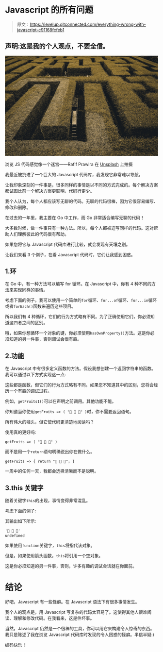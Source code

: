 # Javascript 的所有问题

> 原文：<https://levelup.gitconnected.com/everything-wrong-with-javascript-c91168fcfeb1>

## 声明:这是我的个人观点，不要全信。

![](img/40663e18a7d3d498ffc24bd76cec588e.png)

浏览 JS 代码感觉像一个迷宫——Rafif Prawira 在 [Unsplash](https://unsplash.com/s/photos/maze?utm_source=unsplash&utm_medium=referral&utm_content=creditCopyText) 上拍摄

我最近被扔进了一个巨大的 Javascript 代码库，我发现它非常难以导航。

让我印象深刻的一件事是，很多同样的事情是以不同的方式完成的。每个解决方案都试图比前一个解决方案更聪明，代码行更少。

我个人认为，每个人都应该写无聊的代码。无聊的代码很棒，因为它很容易编写、修改和删除。

在过去的一年里，我主要在 Go 中工作，而 Go 非常适合编写无聊的代码！

大多数时候，做一件事只有一种方法。所以，每个人都被迫写同样的代码。这对帮助人们理解彼此的代码很有帮助。

如果您将它与 Javascript 代码库进行比较，就会发现有天壤之别。

让我们来看 3 个例子，在看 Javascript 代码时，它们让我感到困惑。

## 1.环

在 Go 中，有一种方法可以编写 for 循环。在 Javascript 中，你有 4 种不同的方法来实现同样的事情。

考虑下面的例子。我可以使用一个简单的`for`循环、`for...of`循环、`for...in`循环或者`forEach()`函数来遍历这些项目。

所以我们有 4 种循环，它们的行为方式略有不同。为了正确使用它们，你必须知道这四者之间的区别。

哦，如果你想循环一个对象的键，你必须使用`hasOwnProperty()`方法。这是你必须知道的另一件事，否则调试会很有趣。

## 2.功能

在 Javascript 中有很多定义函数的方法。假设我想创建一个返回字符串的函数。我可以通过以下方式实现这一点:

这些都是函数，但它们的行为方式略有不同。如果您不知道其中的区别，您将会经历一个有趣的调试过程。

例如，`getFruits1()`可以在声明之前调用。其他功能不能。

你知道当你使用`getFruits => ( "🍉 🥝 🍌" )`时，你不需要返回语句。

所有伟大的噱头，但它使代码更清楚地阅读吗？

使用真的更好吗:

```
getFruits => ( "🍉 🥝 🍌" )
```

而不是用一个`return`语句明确说出你在做什么。

```
getFruits => { return "🍉 🥝 🍌"; }
```

一周中的任何一天，我都会选择清晰而不是聪明。

## 3.this 关键字

随着关键字`this`的出现，事情变得非常混乱。

考虑下面的例子:

其输出如下所示:

```
'🍉 🥝 🍌'
undefined
```

如果使用`function`关键字，`this`将指代该对象。

但是，如果使用箭头函数，`this`将引用一个空对象。

这是你必须知道的另一件事，否则，许多有趣的调试会话就在你面前。

# 结论

好吧，Javascript 有一些怪癖。在 Javascript 语法下有很多事情发生。

我个人的观点是，用 Javascript 写复杂的代码太容易了。这使得其他人很难阅读、理解和修改代码。在我看来，这是件坏事。

当然，Javascript 仍然是一个很棒的工具，你可以用它来构建令人惊奇的东西。我只是陈述了我在浏览 Javascript 代码库时发现的令人困惑的怪癖。半信半疑:)

编码快乐！